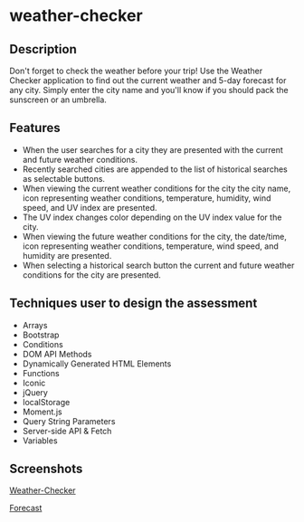 # weather-checker

## Description
Don't forget to check the weather before your trip! Use the Weather Checker application to find out the current weather and 5-day forecast for any city. Simply enter the city name and you'll know if you should pack the sunscreen or an umbrella. 


## Features
- When the user searches for a city they are presented with the current and future weather conditions.
- Recently searched cities are appended to the list of historical searches as selectable buttons. 
- When viewing the current weather conditions for the city the city name, icon representing weather conditions, temperature, humidity, wind speed, and UV index are presented.
- The UV index changes color depending on the UV index value for the city. 
- When viewing the future weather conditions for the city, the date/time, icon representing weather conditions, temperature, wind speed, and humidity are presented.
- When selecting a historical search button the current and future weather conditions for the city are presented.

## Techniques user to design the assessment
- Arrays
- Bootstrap
- Conditions
- DOM API Methods
- Dynamically Generated HTML Elements
- Functions
- Iconic
- jQuery
- localStorage
- Moment.js
- Query String Parameters
- Server-side API & Fetch
- Variables

## Screenshots
[Weather-Checker](https://github.com/bekkahhuss/weather-checker/blob/main/assets/images/weather-checker.png)


[Forecast](https://github.com/bekkahhuss/weather-checker/blob/main/assets/images/forecast%20.png)
